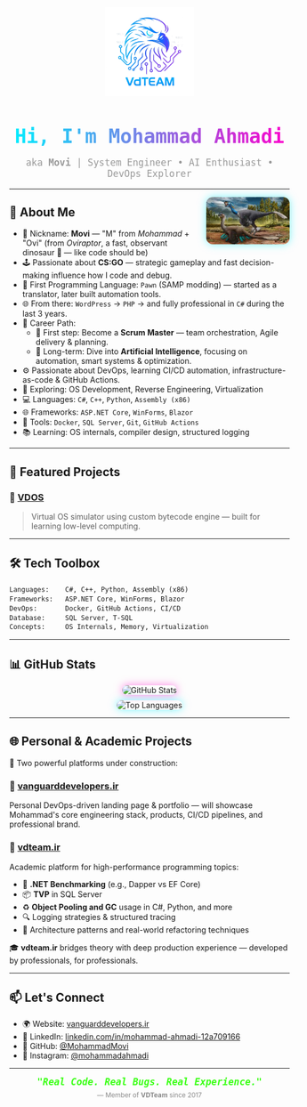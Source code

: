 <div align="center">
  <img src="VDTeam.png" width="160" alt="VDTeam Logo" />
  
  <h1 align="center" style="font-family:monospace;font-size:2.5em;margin-bottom:0;background: linear-gradient(90deg, #00f0ff, #ff00cc); -webkit-background-clip: text; color: transparent;">
    Hi, I'm Mohammad Ahmadi
  </h1>
  <p style="color: #999; font-size: 1.2em; font-family: monospace;">
    aka <strong>Movi</strong> | System Engineer • AI Enthusiast • DevOps Explorer
  </p>
</div>

---

<img src="Ovi.jpg" width="150" align="right" style="margin-left: 20px; border-radius: 12px; box-shadow: 0 0 15px #00f0ff80;" alt="Oviraptor - Movi Symbol" />

## 🧠 About Me

- 🧬 Nickname: **Movi** — "M" from *Mohammad* + "Ovi" (from *Oviraptor*, a fast, observant dinosaur 🦖 — like code should be)
- 🕹 Passionate about **CS:GO** — strategic gameplay and fast decision-making influence how I code and debug.
- 🧩 First Programming Language: `Pawn` (SAMP modding) — started as a translator, later built automation tools.
- 🌐 From there: `WordPress` → `PHP` → and fully professional in `C#` during the last 3 years.
- 🎯 Career Path:
  - 🔄 First step: Become a **Scrum Master** — team orchestration, Agile delivery & planning.
  - 🧠 Long-term: Dive into **Artificial Intelligence**, focusing on automation, smart systems & optimization.
- ⚙️ Passionate about DevOps, learning CI/CD automation, infrastructure-as-code & GitHub Actions.
- 🔬 Exploring: OS Development, Reverse Engineering, Virtualization
- 💻 Languages: `C#`, `C++`, `Python`, `Assembly (x86)`
- 🌐 Frameworks: `ASP.NET Core`, `WinForms`, `Blazor`
- 🐳 Tools: `Docker`, `SQL Server`, `Git`, `GitHub Actions`
- 📚 Learning: OS internals, compiler design, structured logging

---

## 🚀 Featured Projects

### 🔷 [VDOS](https://github.com/MohammadMovi/VDOS)
> Virtual OS simulator using custom bytecode engine — built for learning low-level computing.

---

## 🛠 Tech Toolbox

```txt
Languages:    C#, C++, Python, Assembly (x86)
Frameworks:   ASP.NET Core, WinForms, Blazor
DevOps:       Docker, GitHub Actions, CI/CD
Database:     SQL Server, T-SQL
Concepts:     OS Internals, Memory, Virtualization
```

---

## 📊 GitHub Stats

<p align="center">
  <img src="https://github-readme-stats.vercel.app/api?username=MohammadMovi&show_icons=true&theme=radical" alt="GitHub Stats" style="border-radius: 12px; box-shadow: 0 0 15px #ff00cc80;"/>
  <br>
  <img src="https://github-readme-stats.vercel.app/api/top-langs/?username=MohammadMovi&layout=compact&theme=radical" alt="Top Languages" style="border-radius: 12px; margin-top: 10px; box-shadow: 0 0 15px #00f0ff80;"/>
</p>

---

## 🌐 Personal & Academic Projects

🚀 Two powerful platforms under construction:

### **🎯 [vanguarddevelopers.ir](http://vanguarddevelopers.ir)**  
Personal DevOps-driven landing page & portfolio — will showcase Mohammad's core engineering stack, products, CI/CD pipelines, and professional brand.

### **📘 [vdteam.ir](http://vdteam.ir)**  
Academic platform for high-performance programming topics:
- 🧪 **.NET Benchmarking** (e.g., Dapper vs EF Core)
- 📦 **TVP** in SQL Server
- ♻️ **Object Pooling and GC** usage in C#, Python, and more
- 🔍 Logging strategies & structured tracing
- 🧠 Architecture patterns and real-world refactoring techniques

🎓 **vdteam.ir** bridges theory with deep production experience — developed by professionals, for professionals.

---

## 📫 Let's Connect

- 🌍 Website: [vanguarddevelopers.ir](http://vanguarddevelopers.ir)
- 💼 LinkedIn: [linkedin.com/in/mohammad-ahmadi-12a709166](https://www.linkedin.com/in/mohammad-ahmadi-12a709166/)
- 🐙 GitHub: [@MohammadMovi](https://github.com/MohammadMovi)
- 📸 Instagram: [@mohammadahmadi](https://www.instagram.com/mohammadahmadi/)

---

<div align="center">
  <strong><em style="color:#39FF14;font-family:monospace;font-size:1.2em;">
    "Real Code. Real Bugs. Real Experience."
  </em></strong>
  <br/>
  <sub style="color:#888;">— Member of <strong> VDTeam</strong> since 2017</sub>
</div>
